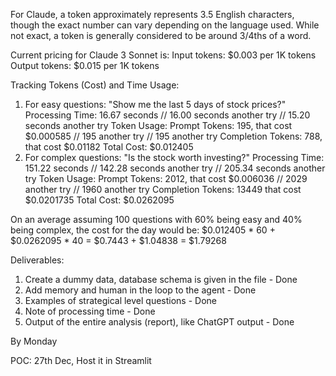 For Claude, a token approximately represents 3.5 English characters, though the exact number can vary depending on the language used.
While not exact, a token is generally considered to be around 3/4ths of a word.

Current pricing for Claude 3 Sonnet is:
        Input tokens: $0.003 per 1K tokens
        Output tokens: $0.015 per 1K tokens

Tracking Tokens (Cost) and Time Usage:
1) For easy questions: "Show me the last 5 days of stock prices?"
        Processing Time: 16.67 seconds // 16.00 seconds another try // 15.20 seconds another try
        Token Usage:
        Prompt Tokens: 195, that cost $0.000585 // 195 another try // 195 another try
        Completion Tokens: 788, that cost $0.01182
        Total Cost: $0.012405
2) For complex questions: "Is the stock worth investing?"
        Processing Time: 151.22 seconds // 142.28 seconds another try // 205.34 seconds another try
        Token Usage:
        Prompt Tokens: 2012, that cost $0.006036  // 2029 another try // 1960 another try
        Completion Tokens: 13449 that cost $0.0201735
        Total Cost: $0.0262095

On an average assuming 100 questions with 60% being easy and 40% being complex, the cost for the day would be:
        $0.012405 * 60 + $0.0262095 * 40 = $0.7443 + $1.04838 = $1.79268


Deliverables:
1) Create a dummy data, database schema is given in the file - Done
2) Add memory and human in the loop to the agent - Done
3) Examples of strategical level questions - Done
4) Note of processing time - Done
5) Output of the entire analysis (report), like ChatGPT output - Done

By Monday

POC: 27th Dec, Host it in Streamlit
